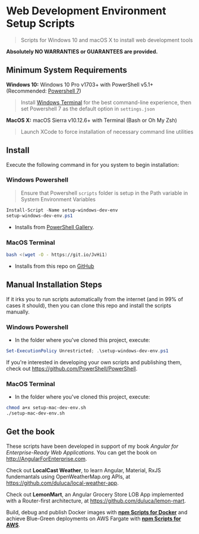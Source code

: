 # Web Development Environment Setup Scripts
> Scripts for Windows 10 and macOS X to install web development tools

__Absolutely NO WARRANTIES or GUARANTEES are provided.__

## Minimum System Requirements
__Windows 10:__ Windows 10 Pro v1703+ with PowerShell v5.1+ (Recommended: [Powershell 7](https://github.com/PowerShell/PowerShell/releases))

> Install [Windows Terminal](https://www.microsoft.com/en-us/p/windows-terminal/9n0dx20hk701) for the best command-line experience, then set Powershell 7 as the default option in `settings.json`

__MacOS X:__ macOS Sierra v10.12.6+ with Terminal (Bash or Oh My Zsh)

> Launch XCode to force installation of necessary command line utilities

## Install

Execute the following command in for you system to begin installation:

### Windows Powershell
> Ensure that Powershell `scripts` folder is setup in the Path variable in System Environment Variables
```powershell
Install-Script -Name setup-windows-dev-env
setup-windows-dev-env.ps1
```
* Installs from [PowerShell Gallery](https://www.powershellgallery.com/packages/setup-windows-dev-env).

### MacOS Terminal
```bash
bash <(wget -O - https://git.io/JvHi1)
```
* Installs from this repo on [GitHub](https://git.io/JvHi1)

## Manual Installation Steps
If it irks you to run scripts automatically from the internet (and in 99% of cases it should), then you can clone this repo and install the scripts manually.

### Windows Powershell
- In the folder where you've cloned this project, execute:
```powershell
Set-ExecutionPolicy Unrestricted; .\setup-windows-dev-env.ps1
```

If you're interested in developing your own scripts and publishing them, check out https://github.com/PowerShell/PowerShell. 

### MacOS Terminal
- In the folder where you've cloned this project, execute:
```bash
chmod a+x setup-mac-dev-env.sh
./setup-mac-dev-env.sh
```
## Get the book
These scripts have been developed in support of my book _Angular for Enterprise-Ready Web Applications_. You can get the book on http://AngularForEnterprise.com.

Check out **LocalCast Weather**, to learn Angular, Material, RxJS fundemantals using OpenWeatherMap.org APIs, at https://github.com/duluca/local-weather-app.

Check out **LemonMart**, an Angular Grocery Store LOB App implemented with a Router-first architecture, at https://github.com/duluca/lemon-mart.

Build, debug and publish Docker images with [**npm Scripts for Docker**](https://bit.ly/npmScriptsForDocker) and achieve Blue-Green deployments on AWS Fargate with [**npm Scripts for AWS**](https://bit.ly/npmScriptsForAWS).
